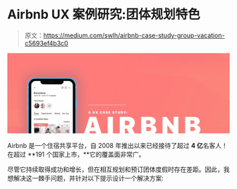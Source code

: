 # Airbnb UX 案例研究:团体规划特色

> 原文：<https://medium.com/swlh/airbnb-case-study-group-vacation-c5693ef4b3c0>

![](img/28700685c2a0c32c3585f3238f6ae078.png)

Airbnb 是一个住宿共享平台，自 2008 年推出以来已经接待了超过 **4 亿**名客人！在超过 **191 个国家上市，**它的覆盖面非常广。

尽管它持续取得成功和增长，但在相互规划和预订团体度假时存在差距。因此，我想解决这一棘手问题，并针对以下提示设计一个解决方案: